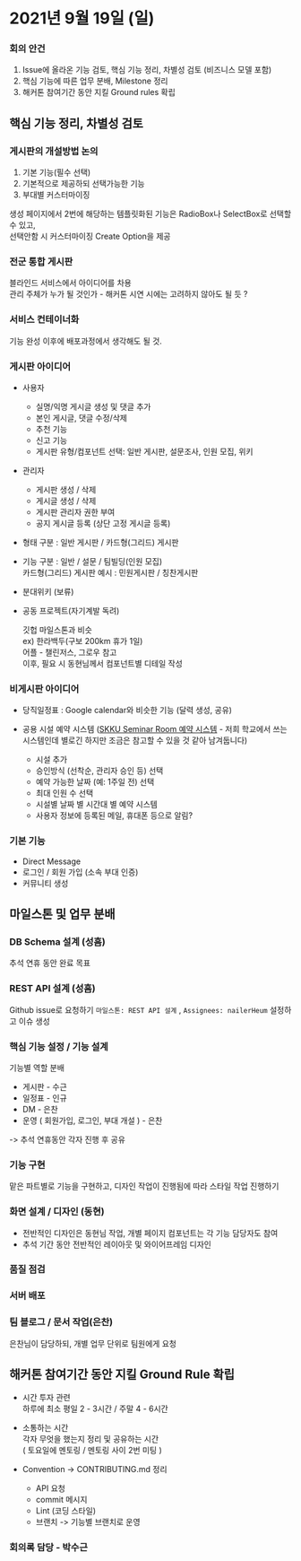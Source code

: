
# 2021년 9월 19일 (일)

### 회의 안건

1. Issue에 올라온 기능 검토, 핵심 기능 정리, 차별성 검토 (비즈니스 모델 포함)
2. 핵심 기능에 따른 업무 분배, Milestone 정리
3. 해커톤 참여기간 동안 지킬 Ground rules 확립

## 핵심 기능 정리, 차별성 검토

### 게시판의 개설방법 논의

1. 기본 기능(필수 선택)
2. 기본적으로 제공하되 선택가능한 기능
3. 부대별 커스터마이징

생성 페이지에서 2번에 해당하는 템플릿화된 기능은 RadioBox나 SelectBox로 선택할 수 있고,\
선택안함 시 커스터마이징 Create Option을 제공

### 전군 통합 게시판
블라인드 서비스에서 아이디어를 차용\
관리 주체가 누가 될 것인가 - 해커톤 시연 시에는 고려하지 않아도 될 듯 ?

### 서비스 컨테이너화
기능 완성 이후에 배포과정에서 생각해도 될 것.

### 게시판 아이디어

- 사용자
	- 실명/익명 게시글 생성 및 댓글 추가
	- 본인 게시글, 댓글 수정/삭제
	- 추천 기능
	- 신고 기능
	- 게시판 유형/컴포넌트 선택: 일반 게시판, 설문조사, 인원 모집, 위키

- 관리자
	- 게시판 생성 / 삭제
	- 게시글 생성 / 삭제
	- 게시판 관리자 권한 부여
	- 공지 게시글 등록 (상단 고정 게시글 등록)

- 형태 구분 : 일반 게시판 / 카드형(그리드) 게시판
- 기능 구분 : 일반 / 설문 / 팀빌딩(인원 모집)\
    카드형(그리드) 게시판 예시 : 민원게시판 / 칭찬게시판
	
- 분대위키 (보류)

- 공동 프로젝트(자기계발 독려)
	
    깃헙 마일스톤과 비슷\
    ex) 한라백두(구보 200km 휴가 1일)\
    어플 - 챌린저스, 그로우 참고\
    이후, 필요 시 동현님께서 컴포넌트별 디테일 작성

### 비게시판 아이디어

- 당직일정표 : Google calendar와 비슷한 기능 (달력 생성, 공유)

- 공용 시설 예약 시스템 ([SKKU Seminar Room 예약 시스템]([https://scg.skku.ac.kr/seminar/](https://scg.skku.ac.kr/seminar/)) - 저희 학교에서 쓰는 시스템인데 별로긴 하지만 조금은 참고할 수 있을 것 같아 남겨둡니다)
	- 시설 추가
	- 승인방식 (선착순, 관리자 승인 등) 선택
	- 예약 가능한 날짜 (예: 1주일 전) 선택
	- 최대 인원 수 선택
	- 시설별 날짜 별 시간대 별 예약 시스템
	- 사용자 정보에 등록된 메일, 휴대폰 등으로 알림?


### 기본 기능
- Direct Message
- 로그인 / 회원 가입 (소속 부대 인증)
- 커뮤니티 생성

## 마일스톤 및 업무 분배

### DB Schema 설계 (성흠)
추석 연휴 동안 완료 목표

### REST API 설계 (성흠)
Github issue로 요청하기
`마일스톤: REST API 설계` , `Assignees: nailerHeum` 설정하고 이슈 생성

### 핵심 기능 설정 / 기능 설계

기능별 역할 분배
* 게시판 - 수근
* 일정표 - 인규
* DM - 은찬
* 운영 ( 회원가입, 로그인, 부대 개설 ) - 은찬

-> 추석 연휴동안 각자 진행 후 공유

### 기능 구현
맡은 파트별로 기능을 구현하고, 디자인 작업이 진행됨에 따라 스타일 작업 진행하기

### 화면 설계 / 디자인 (동현)
- 전반적인 디자인은 동현님 작업, 개별 페이지 컴포넌트는 각 기능 담당자도 참여
- 추석 기간 동안 전반적인 레이아웃 및 와이어프레임 디자인

### 품질 점검

### 서버 배포

### 팀 블로그 / 문서 작업(은찬)

은찬님이 담당하되, 개별 업무 단위로 팀원에게 요청


## 해커톤 참여기간 동안 지킬 Ground Rule 확립

- 시간 투자 관련\
	하루에 최소 평일 2 - 3시간 / 주말 4 - 6시간

- 소통하는 시간\
	각자 무엇을 했는지 정리 및 공유하는 시간\
	( 토요일에 멘토링 / 멘토링 사이 2번 미팅 )

- Convention -> CONTRIBUTING.md 정리
	- API 요청
	- commit 메시지
	- Lint (코딩 스타일)
	- 브랜치 -> 기능별 브랜치로 운영


### 회의록 담당 - 박수근